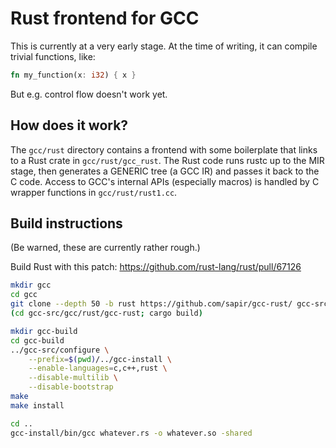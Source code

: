 # Rust frontend for GCC

This is currently at a very early stage. At the time of writing, it can compile
trivial functions, like:

```rust
fn my_function(x: i32) { x }
```

But e.g. control flow doesn't work yet.


## How does it work?

The `gcc/rust` directory contains a frontend with some boilerplate that links to
a Rust crate in `gcc/rust/gcc_rust`. The Rust code runs rustc up to the MIR
stage, then generates a GENERIC tree (a GCC IR) and passes it back to the C
code. Access to GCC's internal APIs (especially macros) is handled by C wrapper
functions in `gcc/rust/rust1.cc`.


## Build instructions

(Be warned, these are currently rather rough.)

Build Rust with this patch: https://github.com/rust-lang/rust/pull/67126

```sh
mkdir gcc
cd gcc
git clone --depth 50 -b rust https://github.com/sapir/gcc-rust/ gcc-src
(cd gcc-src/gcc/rust/gcc-rust; cargo build)

mkdir gcc-build
cd gcc-build
../gcc-src/configure \
    --prefix=$(pwd)/../gcc-install \
    --enable-languages=c,c++,rust \
    --disable-multilib \
    --disable-bootstrap
make
make install

cd ..
gcc-install/bin/gcc whatever.rs -o whatever.so -shared
```
